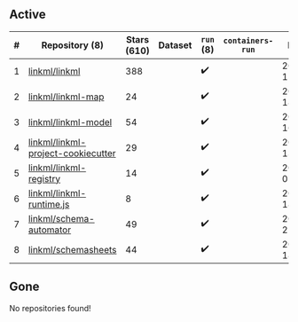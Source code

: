 ## Active
| # | Repository (8) | Stars (610) | Dataset | `run` (8) | `containers-run` | Last Modified |
| --- | --- | --- | --- | --- | --- | --- |
| 1 | [linkml/linkml](https://github.com/linkml/linkml) | 388 |  | :heavy_check_mark: |  | 2025-07-18 15:59:12+00:00 |
| 2 | [linkml/linkml-map](https://github.com/linkml/linkml-map) | 24 |  | :heavy_check_mark: |  | 2025-07-18 18:24:51+00:00 |
| 3 | [linkml/linkml-model](https://github.com/linkml/linkml-model) | 54 |  | :heavy_check_mark: |  | 2025-06-02 16:47:55+00:00 |
| 4 | [linkml/linkml-project-cookiecutter](https://github.com/linkml/linkml-project-cookiecutter) | 29 |  | :heavy_check_mark: |  | 2025-02-13 13:26:22+00:00 |
| 5 | [linkml/linkml-registry](https://github.com/linkml/linkml-registry) | 14 |  | :heavy_check_mark: |  | 2025-07-14 07:21:20+00:00 |
| 6 | [linkml/linkml-runtime.js](https://github.com/linkml/linkml-runtime.js) | 8 |  | :heavy_check_mark: |  | 2023-06-12 18:56:08+00:00 |
| 7 | [linkml/schema-automator](https://github.com/linkml/schema-automator) | 49 |  | :heavy_check_mark: |  | 2025-07-14 21:01:09+00:00 |
| 8 | [linkml/schemasheets](https://github.com/linkml/schemasheets) | 44 |  | :heavy_check_mark: |  | 2025-05-01 18:20:42+00:00 |

## Gone
No repositories found!
